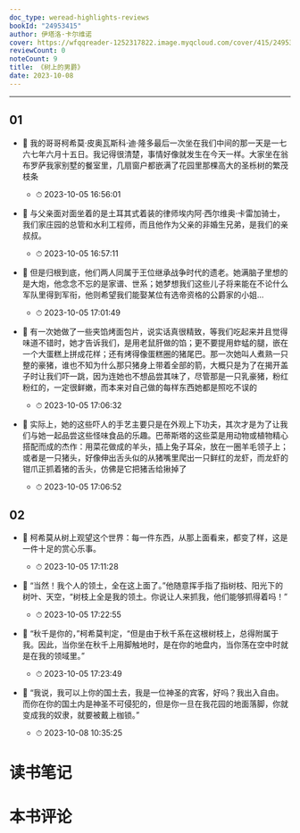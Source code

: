 ```yaml
---
doc_type: weread-highlights-reviews
bookId: "24953415"
author: 伊塔洛·卡尔维诺
cover: https://wfqqreader-1252317822.image.myqcloud.com/cover/415/24953415/t7_24953415.jpg
reviewCount: 0
noteCount: 9
title: 《树上的男爵》
date: 2023-10-08
---
```


---


## 01


- 📌 我的哥哥柯希莫·皮奥瓦斯科·迪·隆多最后一次坐在我们中间的那一天是一七六七年六月十五日。我记得很清楚，事情好像就发生在今天一样。大家坐在翁布罗萨我家别墅的餐室里，几扇窗户都嵌满了花园里那棵高大的圣栎树的繁茂枝条 
    - ⏱ 2023-10-05 16:56:01 

- 📌 与父亲面对面坐着的是土耳其式着装的律师埃内阿·西尔维奥·卡雷加骑士，我们家庄园的总管和水利工程师，而且他作为父亲的非婚生兄弟，是我们的亲叔叔。 
    - ⏱ 2023-10-05 16:57:11 

- 📌 但是归根到底，他们两人同属于王位继承战争时代的遗老。她满脑子里想的是大炮，他念念不忘的是家谱、世系；她梦想我们这些儿子将来能在不论什么军队里得到军衔，他则希望我们能娶某位有选帝资格的公爵家的小姐… 
    - ⏱ 2023-10-05 17:01:49 

- 📌 有一次她做了一些夹馅烤面包片，说实话真很精致，等我们吃起来并且觉得味道不错时，她才告诉我们，是用老鼠肝做的馅；更不要提用蚱蜢的腿，嵌在一个大蛋糕上拼成花样；还有烤得像蛋糕圈的猪尾巴。那一次她叫人煮熟一只整的豪猪，谁也不知为什么那只猪身上带着全部的箭，大概只是为了在揭开盖子时让我们吓一跳，因为连她也不想品尝其味了，尽管那是一只乳豪猪，粉红粉红的，一定很鲜嫩，而本来对自己做的每样东西她都是照吃不误的 
    - ⏱ 2023-10-05 17:06:32 

- 📌 实际上，她的这些吓人的手艺主要只是在外观上下功夫，其次才是为了让我们与她一起品尝这些怪味食品的乐趣。巴蒂斯塔的这些菜是用动物或植物精心搭配而成的杰作：用菜花做成的羊头，插上兔子耳朵，放在一圈羊毛领子上；或者是一只猪头，好像伸出舌头似的从猪嘴里爬出一只鲜红的龙虾，而龙虾的钳爪正抓着猪的舌头，仿佛是它把猪舌给揪掉了 
    - ⏱ 2023-10-05 17:06:52 
## 02


- 📌 柯希莫从树上观望这个世界：每一件东西，从那上面看来，都变了样，这是一件十足的赏心乐事。 
    - ⏱ 2023-10-05 17:11:28 

- 📌 “当然！我个人的领土，全在这上面了。”他随意挥手指了指树枝、阳光下的树叶、天空，“树枝上全是我的领土。你说让人来抓我，他们能够抓得着吗！” 
    - ⏱ 2023-10-05 17:22:55 

- 📌 “秋千是你的，”柯希莫判定，“但是由于秋千系在这根树枝上，总得附属于我。因此，当你坐在秋千上用脚触地时，是在你的地盘内，当你荡在空中时就是在我的领域里。” 
    - ⏱ 2023-10-05 17:23:49 

- 📌 “我说，我可以上你的国土去，我是一位神圣的宾客，好吗？我出入自由。而你在你的国土内是神圣不可侵犯的，但是你一旦在我花园的地面落脚，你就变成我的奴隶，就要被戴上枷锁。” 
    - ⏱ 2023-10-08 10:35:25 

# 读书笔记


# 本书评论
